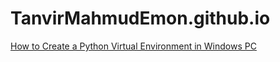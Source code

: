 # TanvirMahmudEmon.github.io
[How to Create a Python Virtual Environment in Windows PC](http://tanvirmahmudemon.github.io/blob/master/how_to_create_python_virtual_environment_in_windows.md)
